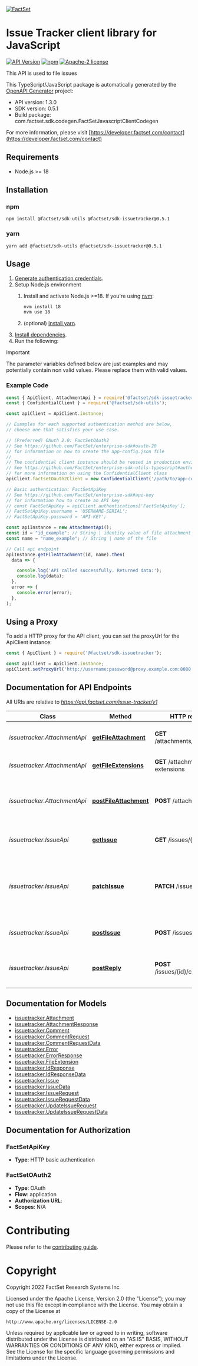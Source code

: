 [![FactSet](https://raw.githubusercontent.com/factset/enterprise-sdk/main/docs/images/factset-logo.svg)](https://www.factset.com)

# Issue Tracker client library for JavaScript

[![API Version](https://img.shields.io/badge/api-v1.3.0-blue)](https://developer.factset.com/api-catalog/issue-tracker-api)
[![npm](https://img.shields.io/badge/npm-v0.5.1-orange)](https://www.npmjs.com/package/@factset/sdk-issuetracker/v/0.5.1)
[![Apache-2 license](https://img.shields.io/badge/license-Apache2-brightgreen.svg)](https://www.apache.org/licenses/LICENSE-2.0)

This API is used to file issues

This TypeScript/JavaScript package is automatically generated by the [OpenAPI Generator](https://openapi-generator.tech) project:

- API version: 1.3.0
- SDK version: 0.5.1
- Build package: com.factset.sdk.codegen.FactSetJavascriptClientCodegen

For more information, please visit [https://developer.factset.com/contact](https://developer.factset.com/contact)

## Requirements

* Node.js >= 18

## Installation

### npm

```shell
npm install @factset/sdk-utils @factset/sdk-issuetracker@0.5.1
```

### yarn

```shell
yarn add @factset/sdk-utils @factset/sdk-issuetracker@0.5.1
```

## Usage

1. [Generate authentication credentials](../../../../README.md#authentication).
2. Setup Node.js environment
   1. Install and activate Node.js >=18. If you're using [nvm](https://github.com/nvm-sh/nvm):

      ```sh
      nvm install 18
      nvm use 18
      ```

   2. (optional) [Install yarn](https://yarnpkg.com/getting-started/install).
3. [Install dependencies](#installation).
4. Run the following:

> [!IMPORTANT]
> The parameter variables defined below are just examples and may potentially contain non valid values. Please replace them with valid values.

### Example Code


```javascript
const { ApiClient, AttachmentApi } = require('@factset/sdk-issuetracker');
const { ConfidentialClient } = require('@factset/sdk-utils');

const apiClient = ApiClient.instance;

// Examples for each supported authentication method are below,
// choose one that satisfies your use case.

// (Preferred) OAuth 2.0: FactSetOAuth2
// See https://github.com/FactSet/enterprise-sdk#oauth-20
// for information on how to create the app-config.json file
//
// The confidential client instance should be reused in production environments.
// See https://github.com/FactSet/enterprise-sdk-utils-typescript#authentication
// for more information on using the ConfidentialClient class
apiClient.factsetOauth2Client = new ConfidentialClient('/path/to/app-config.json');

// Basic authentication: FactSetApiKey
// See https://github.com/FactSet/enterprise-sdk#api-key
// for information how to create an API key
// const FactSetApiKey = apiClient.authentications['FactSetApiKey'];
// FactSetApiKey.username = 'USERNAME-SERIAL';
// FactSetApiKey.password = 'API-KEY';

const apiInstance = new AttachmentApi();
const id = "id_example"; // String | identity value of file attachment
const name = "name_example"; // String | name of the file

// Call api endpoint
apiInstance.getFileAttachment(id, name).then(
  data => {

    console.log('API called successfully. Returned data:');
    console.log(data);
  },
  error => {
    console.error(error);
  },
);

```


## Using a Proxy

To add a HTTP proxy for the API client, you can set the proxyUrl for the ApiClient instance:

```javascript
const { ApiClient } = require('@factset/sdk-issuetracker');

const apiClient = ApiClient.instance;
apiClient.setProxyUrl('http://username:password@proxy.example.com:8080');
```

## Documentation for API Endpoints

All URIs are relative to *https://api.factset.com/issue-tracker/v1*

Class | Method | HTTP request | Description
------------ | ------------- | ------------- | -------------
*issuetracker.AttachmentApi* | [**getFileAttachment**](docs/AttachmentApi.md#getFileAttachment) | **GET** /attachments/{id}/{name} | get the matched file attachment
*issuetracker.AttachmentApi* | [**getFileExtensions**](docs/AttachmentApi.md#getFileExtensions) | **GET** /attachments/file-extensions | Allowed file types GET endpoint
*issuetracker.AttachmentApi* | [**postFileAttachment**](docs/AttachmentApi.md#postFileAttachment) | **POST** /attachments | Post file attachment to Issue Tracker Issue or comment
*issuetracker.IssueApi* | [**getIssue**](docs/IssueApi.md#getIssue) | **GET** /issues/{id} | Get the matched issue details
*issuetracker.IssueApi* | [**patchIssue**](docs/IssueApi.md#patchIssue) | **PATCH** /issues/{id} | Update severity and subject of issue or productId and categoryId of issue
*issuetracker.IssueApi* | [**postIssue**](docs/IssueApi.md#postIssue) | **POST** /issues | Creates a Issue Tracker issue
*issuetracker.IssueApi* | [**postReply**](docs/IssueApi.md#postReply) | **POST** /issues/{id}/comments | post comment to Issue Tracker issue


## Documentation for Models

 - [issuetracker.Attachment](docs/Attachment.md)
 - [issuetracker.AttachmentResponse](docs/AttachmentResponse.md)
 - [issuetracker.Comment](docs/Comment.md)
 - [issuetracker.CommentRequest](docs/CommentRequest.md)
 - [issuetracker.CommentRequestData](docs/CommentRequestData.md)
 - [issuetracker.Error](docs/Error.md)
 - [issuetracker.ErrorResponse](docs/ErrorResponse.md)
 - [issuetracker.FileExtension](docs/FileExtension.md)
 - [issuetracker.IdResponse](docs/IdResponse.md)
 - [issuetracker.IdResponseData](docs/IdResponseData.md)
 - [issuetracker.Issue](docs/Issue.md)
 - [issuetracker.IssueData](docs/IssueData.md)
 - [issuetracker.IssueRequest](docs/IssueRequest.md)
 - [issuetracker.IssueRequestData](docs/IssueRequestData.md)
 - [issuetracker.UpdateIssueRequest](docs/UpdateIssueRequest.md)
 - [issuetracker.UpdateIssueRequestData](docs/UpdateIssueRequestData.md)


## Documentation for Authorization



### FactSetApiKey

- **Type**: HTTP basic authentication



### FactSetOAuth2


- **Type**: OAuth
- **Flow**: application
- **Authorization URL**: 
- **Scopes**: N/A


# Contributing

Please refer to the [contributing guide](../../../../CONTRIBUTING.md).

# Copyright

Copyright 2022 FactSet Research Systems Inc

Licensed under the Apache License, Version 2.0 (the "License");
you may not use this file except in compliance with the License.
You may obtain a copy of the License at

    http://www.apache.org/licenses/LICENSE-2.0

Unless required by applicable law or agreed to in writing, software
distributed under the License is distributed on an "AS IS" BASIS,
WITHOUT WARRANTIES OR CONDITIONS OF ANY KIND, either express or implied.
See the License for the specific language governing permissions and
limitations under the License.
